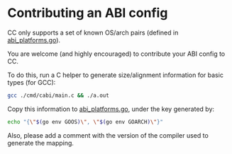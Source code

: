 # Contributing an ABI config

CC only supports a set of known OS/arch pairs (defined in [abi_platforms.go](../abi_platforms.go)).

You are welcome (and highly encouraged) to contribute your ABI config to CC.

To do this, run a C helper to generate size/alignment information for basic types (for GCC):

```bash
gcc ./cmd/cabi/main.c && ./a.out
```

Copy this information to [abi_platforms.go](../abi_platforms.go), under the key generated by:

```bash
echo "{\"$(go env GOOS)\", \"$(go env GOARCH)\"}"
```

Also, please add a comment with the version of the compiler used to generate the mapping.